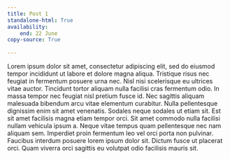 ```yaml
---
title: Post 1
standalone-html: True
availability:
    end: 22 June 
copy-source: True
 
---
```


Lorem ipsum dolor sit amet, consectetur adipiscing elit, sed do eiusmod tempor incididunt ut labore et dolore magna aliqua. Tristique risus nec feugiat in fermentum posuere urna nec. Nisl nisi scelerisque eu ultrices vitae auctor. Tincidunt tortor aliquam nulla facilisi cras fermentum odio. In massa tempor nec feugiat nisl pretium fusce id. Nec sagittis aliquam malesuada bibendum arcu vitae elementum curabitur. Nulla pellentesque dignissim enim sit amet venenatis. Sodales neque sodales ut etiam sit. Est sit amet facilisis magna etiam tempor orci. Sit amet commodo nulla facilisi nullam vehicula ipsum a. Neque vitae tempus quam pellentesque nec nam aliquam sem. Imperdiet proin fermentum leo vel orci porta non pulvinar. Faucibus interdum posuere lorem ipsum dolor sit. Dictum fusce ut placerat orci. Quam viverra orci sagittis eu volutpat odio facilisis mauris sit.

